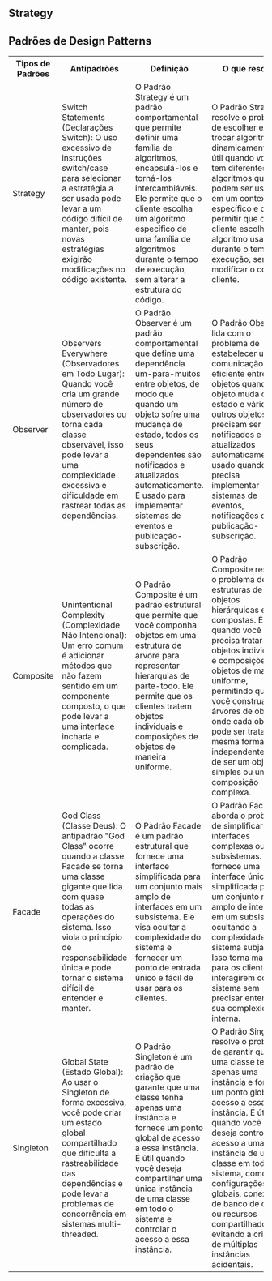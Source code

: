 ## Strategy


<h2>Padrões de Design Patterns</h2>

<table>
    <tr>
        <th>Tipos de Padrões</th>
        <th>Antipadrões</th>
        <th>Definição</th>
        <th>O que resolve</th>
        <th>Funcionalidades em Java</th>
    </tr>
    <tr>
        <td>Strategy</td>
        <td>Switch Statements (Declarações Switch): O uso excessivo de instruções switch/case para selecionar a estratégia a ser usada pode levar a um código difícil de manter, pois novas estratégias exigirão modificações no código existente.</td>
        <td>O Padrão Strategy é um padrão comportamental que permite definir uma família de algoritmos, encapsulá-los e torná-los intercambiáveis. Ele permite que o cliente escolha um algoritmo específico de uma família de algoritmos durante o tempo de execução, sem alterar a estrutura do código.</td>
        <td>O Padrão Strategy resolve o problema de escolher e trocar algoritmos dinamicamente. É útil quando você tem diferentes algoritmos que podem ser usados em um contexto específico e deseja permitir que o cliente escolha qual algoritmo usar durante o tempo de execução, sem modificar o código cliente.</td>
        <td>Java Comparable/Comparator: A interface java.lang.Comparable e a interface java.util.Comparator são usadas para implementar o Padrão Strategy em Java. Elas permitem que você defina estratégias de comparação personalizadas para objetos, permitindo que os objetos sejam classificados de maneira flexível.</td>
    </tr>
    <tr>
        <td>Observer</td>
        <td>Observers Everywhere (Observadores em Todo Lugar): Quando você cria um grande número de observadores ou torna cada classe observável, isso pode levar a uma complexidade excessiva e dificuldade em rastrear todas as dependências.</td>
        <td>O Padrão Observer é um padrão comportamental que define uma dependência um-para-muitos entre objetos, de modo que quando um objeto sofre uma mudança de estado, todos os seus dependentes são notificados e atualizados automaticamente. É usado para implementar sistemas de eventos e publicação-subscrição.</td>
        <td>O Padrão Observer lida com o problema de estabelecer uma comunicação eficiente entre objetos quando um objeto muda de estado e vários outros objetos precisam ser notificados e atualizados automaticamente. É usado quando você precisa implementar sistemas de eventos, notificações ou publicação-subscrição.</td>
        <td>Event Handling (Manipulação de Eventos): A API de manipulação de eventos em Java, como o uso de listeners e a classe java.util.Observable, implementa o Padrão Observer. Componentes gráficos como botões e caixas de seleção podem ser observados por ouvintes que respondem a eventos, como cliques ou alterações de estado.</td>
    </tr>
    <tr>
        <td>Composite</td>
        <td>Unintentional Complexity (Complexidade Não Intencional): Um erro comum é adicionar métodos que não fazem sentido em um componente composto, o que pode levar a uma interface inchada e complicada.</td>
        <td>O Padrão Composite é um padrão estrutural que permite que você componha objetos em uma estrutura de árvore para representar hierarquias de parte-todo. Ele permite que os clientes tratem objetos individuais e composições de objetos de maneira uniforme.</td>
        <td>O Padrão Composite resolve o problema de criar estruturas de objetos hierárquicas e compostas. É útil quando você precisa tratar objetos individuais e composições de objetos de maneira uniforme, permitindo que você construa árvores de objetos onde cada objeto pode ser tratado da mesma forma, independentemente de ser um objeto simples ou uma composição complexa.</td>
        <td>Swing GUI Components (Componentes GUI Swing): A biblioteca Swing em Java usa o Padrão Composite para criar interfaces gráficas de usuário. Os componentes Swing, como painéis, botões e caixas de seleção, são organizados em uma hierarquia de composição, onde um contêiner pode conter outros componentes.</td>
    </tr>
    <tr>
        <td>Facade</td>
        <td>God Class (Classe Deus): O antipadrão "God Class" ocorre quando a classe Facade se torna uma classe gigante que lida com quase todas as operações do sistema. Isso viola o princípio de responsabilidade única e pode tornar o sistema difícil de entender e manter.</td>
        <td>O Padrão Facade é um padrão estrutural que fornece uma interface simplificada para um conjunto mais amplo de interfaces em um subsistema. Ele visa ocultar a complexidade do sistema e fornecer um ponto de entrada único e fácil de usar para os clientes.</td>
        <td>O Padrão Facade aborda o problema de simplificar interfaces complexas ou subsistemas. Ele fornece uma interface única e simplificada para um conjunto mais amplo de interfaces em um subsistema, ocultando a complexidade do sistema subjacente. Isso torna mais fácil para os clientes interagirem com o sistema sem precisar entender sua complexidade interna.</td>
        <td>Java Database Connectivity (JDBC): A API JDBC em Java fornece uma fachada para interagir com bancos de dados. Em vez de lidar diretamente com detalhes de conexão e gerenciamento de consultas, você pode usar métodos simplificados da API JDBC para executar operações de banco de dados.</td>
    </tr>
    <tr>
        <td>Singleton</td>
        <td>Global State (Estado Global): Ao usar o Singleton de forma excessiva, você pode criar um estado global compartilhado que dificulta a rastreabilidade das dependências e pode levar a problemas de concorrência em sistemas multi-threaded.</td>
        <td>O Padrão Singleton é um padrão de criação que garante que uma classe tenha apenas uma instância e fornece um ponto global de acesso a essa instância. É útil quando você deseja compartilhar uma única instância de uma classe em todo o sistema e controlar o acesso a essa instância.</td>
        <td>O Padrão Singleton resolve o problema de garantir que uma classe tenha apenas uma instância e fornece um ponto global de acesso a essa instância. É útil quando você deseja controlar o acesso a uma única instância de uma classe em todo o sistema, como configurações globais, conexões de banco de dados ou recursos compartilhados, evitando a criação de múltiplas instâncias acidentais.</td>
        <td>Runtime Environment (Ambiente de Execução): O ambiente de execução Java (JVM) é uma implementação do Padrão Singleton. Garante que apenas uma instância da máquina virtual Java seja criada em um processo. Além disso, a classe java.lang.Runtime é uma fachada singleton que fornece acesso ao ambiente de execução em tempo de execução, permitindo operações como coleta de lixo e execução de comandos do sistema.</td>
    </tr>
</table>

</body>
</html>